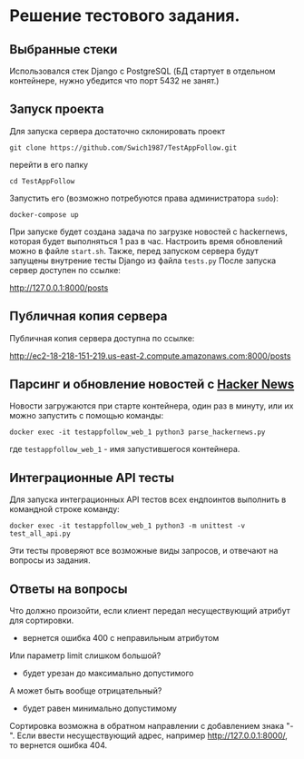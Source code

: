 # Решение тестового задания.
## Выбранные стеки
Использовался стек Django с PostgreSQL (БД стартует в отдельном контейнере, нужно убедится что порт 5432 не занят.)

## Запуск проекта
Для запуска сервера достаточно склонировать проект

`git clone https://github.com/Swich1987/TestAppFollow.git`

перейти в его папку

`cd TestAppFollow`

Запустить его (возможно потребуются права администратора `sudo`):

`docker-compose up`


При запуске будет создана задача по загрузке новостей с hackernews, которая будет выполняться 1 раз в час. Настроить время обновлений можно в файле `start.sh`.
Также, перед запуском сервера будут запущены внутрение тесты Django из файла `tests.py`
После запуска сервер доступен по ссылке:

http://127.0.0.1:8000/posts


## Публичная копия сервера
Публичная копия сервера доступна по ссылке:

http://ec2-18-218-151-219.us-east-2.compute.amazonaws.com:8000/posts


## Парсинг и обновление новостей с  [Hacker News](https://news.ycombinator.com)
Новости загружаются при старте контейнера, один раз в минуту, или их можно запустить с помощью команды:

`docker exec -it testappfollow_web_1 python3 parse_hackernews.py`

где `testappfollow_web_1` - имя запустившегося контейнера.


## Интеграционные API тесты 
Для запуска интеграционных API тестов всех ендпоинтов выполнить в командной строке команду:

`docker exec -it testappfollow_web_1 python3 -m unittest -v test_all_api.py`

Эти тесты проверяют все возможные виды запросов, и отвечают на вопросы из задания.


## Ответы на вопросы
Что должно произойти, если клиент передал несуществующий атрибут для сортировки.
- вернется ошибка 400 с неправильным атрибутом


Или параметр limit слишком большой? 
- будет урезан до максимально допустимого


А может быть вообще отрицательный? 
- будет равен минимально допустимому


Сортировка возможна в обратном направлении с добавлением знака "-". Если ввести несуществующий адрес, например http://127.0.0.1:8000/, то вернется ошибка 404.
